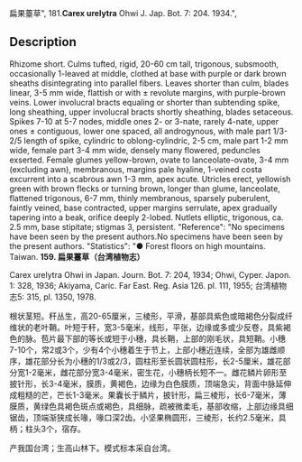 扁果薹草",
181.**Carex urelytra** Ohwi J. Jap. Bot. 7: 204. 1934.",

## Description
Rhizome short. Culms tufted, rigid, 20-60 cm tall, trigonous, subsmooth, occasionally 1-leaved at middle, clothed at base with purple or dark brown sheaths disintegrating into parallel fibers. Leaves shorter than culm, blades linear, 3-5 mm wide, flattish or with ± revolute margins, with purple-brown veins. Lower involucral bracts equaling or shorter than subtending spike, long sheathing, upper involucral bracts shortly sheathing, blades setaceous. Spikes 7-10 at 5-7 nodes, middle ones 2- or 3-nate, rarely 4-nate, upper ones ± contiguous, lower one spaced, all androgynous, with male part 1/3-2/5 length of spike, cylindric to oblong-cylindric, 2-5 cm, male part 1-2 mm wide, female part 3-4 mm wide, densely many flowered, peduncles exserted. Female glumes yellow-brown, ovate to lanceolate-ovate, 3-4 mm (excluding awn), membranous, margins pale hyaline, 1-veined costa excurrent into a scabrous awn 1-3 mm, apex acute. Utricles erect, yellowish green with brown flecks or turning brown, longer than glume, lanceolate, flattened trigonous, 6-7 mm, thinly membranous, sparsely puberulent, faintly veined, base contracted, upper margins serrulate, apex gradually tapering into a beak, orifice deeply 2-lobed. Nutlets elliptic, trigonous, ca. 2.5 mm, base stipitate; stigmas 3, persistent.
  "Reference": "No specimens have been seen by the present authors.No specimens have been seen by the present authors.
  "Statistics": "● Forest floors on high mountains. Taiwan.
**159. 扁果薹草（台湾植物志）**

Carex urelytra Ohwi in Japan. Journ. Bot. 7: 204, 1934; Ohwi, Cyper. Japon. 1: 328, 1936; Akiyama, Caric. Far East. Reg. Asia 126. pl. 111, 1955; 台湾植物志5: 315, pl. 1350, 1978.

根状茎短。秆丛生，高20-65厘米，三棱形，平滑，基部具紫色或暗褐色分裂成纤维状的老叶鞘。叶短于秆，宽3-5毫米，线形，平张，边缘或多或少反卷，具紫褐色的脉。苞片最下部的等长或短于小穗，具长鞘，上部的刚毛状，具短鞘。小穗7-10个，常2或3个，少有4个小穗着生于节上，上部小穗近连续，全部为雄雌顺序，雄花部分长为小穗的1/3或2/3，圆柱形至长圆状圆柱形，长2-5厘米，雄花部分宽1-2毫米，雌花部分宽3-4毫米，密生花，小穗柄长短不一。雌花鳞片卵形至披针形，长3-4毫米，膜质，黄褐色，边缘为白色膜质，顶端急尖，背面中脉延伸成粗糙的芒，芒长1-3毫米。果囊长于鳞片，披针形，扁三棱形，长6-7毫米，薄膜质，黄绿色具褐色斑点或褐色，具细脉，疏被微柔毛，基部收缩，上部边缘具细锯齿，顶端渐狭成长喙，喙口深2齿。小坚果椭圆形，三棱形，长约2.5毫米，具柄；柱头3个，宿存。

产我国台湾；生高山林下。模式标本采自台湾。
